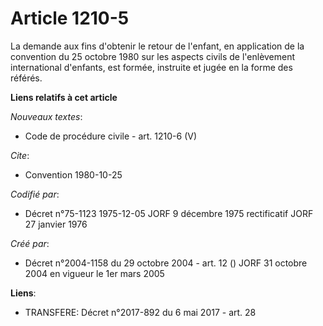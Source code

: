 # Article 1210-5

La demande aux fins d'obtenir le retour de l'enfant, en application de la convention du 25 octobre 1980 sur les aspects
civils de l'enlèvement international d'enfants, est formée, instruite et jugée en la forme des référés.

**Liens relatifs à cet article**

_Nouveaux textes_:

  - Code de procédure civile - art. 1210-6 (V)

_Cite_:

  - Convention 1980-10-25

_Codifié par_:

  - Décret n°75-1123 1975-12-05 JORF 9 décembre 1975 rectificatif JORF 27 janvier 1976

_Créé par_:

  - Décret n°2004-1158 du 29 octobre 2004 - art. 12 () JORF 31 octobre 2004 en vigueur le 1er mars 2005

**Liens**:

  - TRANSFERE: Décret n°2017-892 du 6 mai 2017 - art. 28

